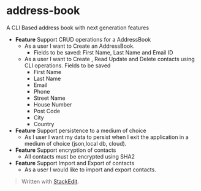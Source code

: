 # address-book
A CLI Based address book with next generation features



 - **Feature** Support CRUD operations for a AddressBook
	 - As a user I want to Create an AddressBook.
		 - Fields to be saved: First Name, Last Name and Email ID
	 - As a user I want to Create , Read Update and Delete contacts using CLI operations. Fields to be saved 
		 - First Name
		 - Last Name
		 - Email 
		 - Phone
		 - Street Name
		 - House Number
		 - Post Code
		 - City 
		 - Country 
 -  **Feature** Support persistence to a medium of choice
	 - As I user I want my data to persist when I exit the application in a medium of choice (json,local db, cloud).
 - **Feature** Support encryption of contacts
	 - All contacts must be encrypted using SHA2
 - **Feature** Support Import and Export of contacts
	 - As a user I would like to import and export contacts.

> Written with [StackEdit](https://stackedit.io/).
